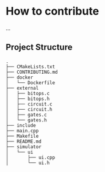 # How to contribute
...

## Project Structure
```
.
├── CMakeLists.txt
├── CONTRIBUTING.md
├── docker
│   └── Dockerfile
├── external
│   ├── bitops.c
│   ├── bitops.h
│   ├── circuit.c
│   ├── circuit.h
│   ├── gates.c
│   └── gates.h
├── include
├── main.cpp
├── Makefile
├── README.md
├── simulator
│   └── ui
│       ├── ui.cpp
│       └── ui.h

```
